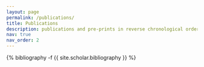```yaml
---
layout: page
permalink: /publications/
title: Publications
description: publications and pre-prints in reverse chronological order
nav: true
nav_order: 2
---
```

<!-- _pages/publications.md -->
<div class="publications">

{% bibliography -f {{ site.scholar.bibliography }} %}

</div>
